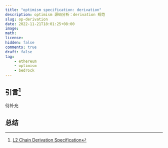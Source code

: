```yaml
---
title: "optimism specification: derivation"
description: optimism 源码分析：derivation 规范
slug: op-derivation
date: 2022-11-21T18:01:25+08:00
image:
math:
license:
hidden: false
comments: true
draft: false
tag:
    - ethereum
    - optimism
    - bedrock
---
```



## 引言[^1]

待补充

## 总结

[^1]: [L2 Chain Derivation Specification](https://github.com/ethereum-optimism/optimism/blob/develop/specs/derivation.md)